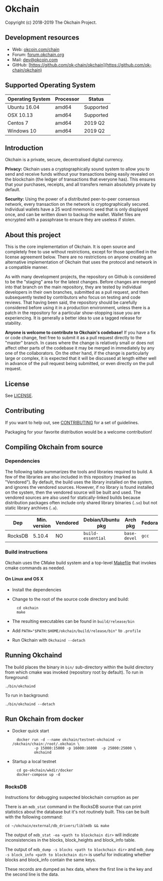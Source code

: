 # Okchain 

Copyright (c) 2018-2019 The Okchain Project.   


## Development resources

- Web: [okcoin.com/chain](https://www.okcoin.com/chain)
- Forum: [forum.okchain.org](https://forum.okchain.org)
- Mail: [dev@okcoin.com](mailto:dev@okcoin.com)
- GitHub: [https://github.com/ok-chain/okchain](https://github.com/ok-chain/okchain)


## Supported Operating System

| Operating System      | Processor | Status |
| --------------------- | --------  |--------|
| Ubuntu 16.04          |  amd64    | Supported
| OSX 10.13             |  amd64    | Supported
| Centos 7              |  amd64    | 2019 Q2
| Windows 10            |  amd64    | 2019 Q2


## Introduction

Okchain is a private, secure, decentralised digital currency. 

**Privacy:** Okchain uses a cryptographically sound system to allow you to send and receive funds without your transactions being easily revealed on the blockchain (the ledger of transactions that everyone has). This ensures that your purchases, receipts, and all transfers remain absolutely private by default.

**Security:** Using the power of a distributed peer-to-peer consensus network, every transaction on the network is cryptographically secured. Individual wallets have a 25 word mnemonic seed that is only displayed once, and can be written down to backup the wallet. Wallet files are encrypted with a passphrase to ensure they are useless if stolen.


## About this project

This is the core implementation of Okchain. It is open source and completely free to use without restrictions, except for those specified in the license agreement below. There are no restrictions on anyone creating an alternative implementation of Okchain that uses the protocol and network in a compatible manner.

As with many development projects, the repository on Github is considered to be the "staging" area for the latest changes. Before changes are merged into that branch on the main repository, they are tested by individual developers in their own branches, submitted as a pull request, and then subsequently tested by contributors who focus on testing and code reviews. That having been said, the repository should be carefully considered before using it in a production environment, unless there is a patch in the repository for a particular show-stopping issue you are experiencing. It is generally a better idea to use a tagged release for stability.

**Anyone is welcome to contribute to Okchain's codebase!** If you have a fix or code change, feel free to submit it as a pull request directly to the "master" branch. In cases where the change is relatively small or does not affect other parts of the codebase it may be merged in immediately by any one of the collaborators. On the other hand, if the change is particularly large or complex, it is expected that it will be discussed at length either well in advance of the pull request being submitted, or even directly on the pull request.

## License

See [LICENSE](LICENSE).

## Contributing

If you want to help out, see [CONTRIBUTING](CONTRIBUTING.md) for a set of guidelines.

    

Packaging for your favorite distribution would be a welcome contribution!

## Compiling Okchain from source

### Dependencies

The following table summarizes the tools and libraries required to build. A
few of the libraries are also included in this repository (marked as
"Vendored"). By default, the build uses the library installed on the system,
and ignores the vendored sources. However, if no library is found installed on
the system, then the vendored source will be built and used. The vendored
sources are also used for statically-linked builds because distribution
packages often include only shared library binaries (`.so`) but not static
library archives (`.a`).

| Dep          | Min. version  | Vendored | Debian/Ubuntu pkg  | Arch pkg     | Fedora  | Optional | Purpose  |
| ------------ | ------------- | -------- | ------------------ | ------------ | ------- | -------- | -------- |
| RocksDB      | 5.10.4         | NO       | `build-essential`  | `base-devel` | `gcc`             | NO       |                |

### Build instructions

Okchain uses the CMake build system and a top-level [Makefile](Makefile) that
invokes cmake commands as needed.

#### On Linux and OS X

* Install the dependencies
* Change to the root of the source code directory and build:

        cd okchain
        make

* The resulting executables can be found in `build/release/bin`

* Add `PATH="$PATH:$HOME/okchain/build/release/bin"` to `.profile`

* Run Okchain with `Okchaind --detach`


## Running Okchaind

The build places the binary in `bin/` sub-directory within the build directory
from which cmake was invoked (repository root by default). To run in
foreground:

    ./bin/okchaind


To run in background:

    ./bin/okchaind --detach

## Run Okchain from docker

* Docker quick start

        docker run -d --name okchain/testnet-okchaind -v /okchain/chain:/root/.okchain \
                -p 15000:15000 -p 16000:16000  -p 25000:25000 \
                okchaind

* Startup a local testnet 

        cd go-okchain/wkdir/docker
        docker-compose up -d
        
### RocksDB

Instructions for debugging suspected blockchain corruption as per

There is an `mdb_stat` command in the RocksDB source that can print statistics about the database but it's not routinely built. This can be built with the following command:

`cd ~/okchain/external/db_drivers/liblmdb && make`

The output of `mdb_stat -ea <path to blockchain dir>` will indicate inconsistencies in the blocks, block_heights and block_info table.

The output of `mdb_dump -s blocks <path to blockchain dir>` and `mdb_dump -s block_info <path to blockchain dir>` is useful for indicating whether blocks and block_info contain the same keys.

These records are dumped as hex data, where the first line is the key and the second line is the data.


